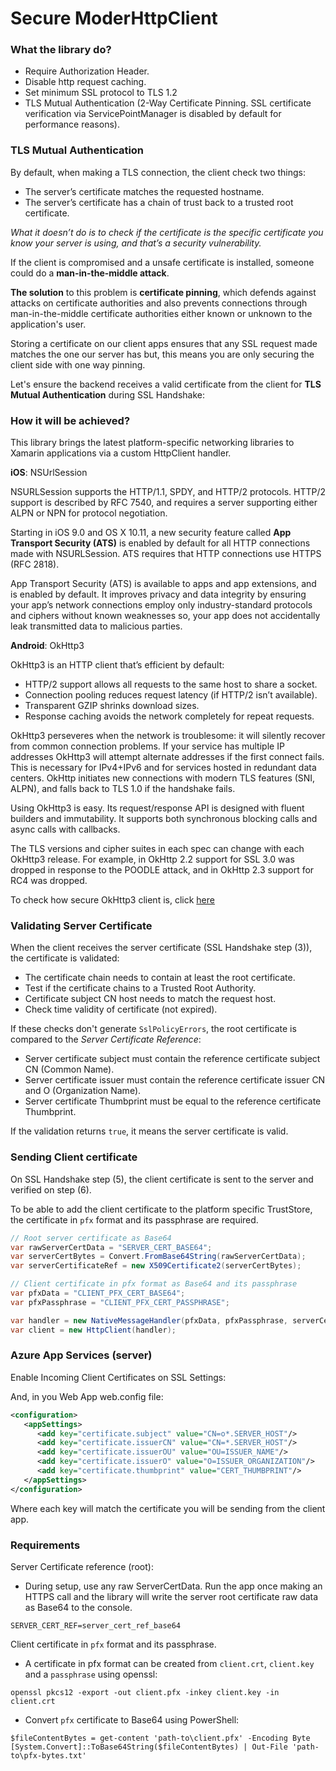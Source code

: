 # Secure ModerHttpClient

### What the library do?

- Require Authorization Header.
- Disable http request caching.
- Set minimum SSL protocol to TLS 1.2
- TLS Mutual Authentication (2-Way Certificate Pinning. SSL certificate verification via ServicePointManager is disabled by default for performance reasons).

### TLS Mutual Authentication
 
By default, when making a TLS connection, the client check two things:
 
- The server’s certificate matches the requested hostname.
- The server’s certificate has a chain of trust back to a trusted root certificate.
 
_What it doesn’t do is to check if the certificate is the specific certificate you know your server is using, and that’s a security vulnerability._
 
If the client is compromised and a unsafe certificate is installed, someone could do a **man-in-the-middle attack**.
 
**The solution** to this problem is **certificate pinning**, which defends against attacks on certificate authorities and also prevents connections through man-in-the-middle certificate authorities either known or unknown to the application's user.

Storing a certificate on our client apps ensures that any SSL request made matches the one our server has but, this means you are only securing the client side with one way pinning.

Let's ensure the backend receives a valid certificate from the client for **TLS Mutual Authentication** during SSL Handshake:


 
### How it will be achieved?

This library brings the latest platform-specific networking libraries to Xamarin applications via a custom HttpClient handler.
 
**iOS**: NSUrlSession
 
NSURLSession supports the HTTP/1.1, SPDY, and HTTP/2 protocols. HTTP/2 support is described by RFC 7540, and requires a server supporting either ALPN or NPN for protocol negotiation.

Starting in iOS 9.0 and OS X 10.11, a new security feature called **App Transport Security (ATS)** is enabled by default for all HTTP connections made with NSURLSession. ATS requires that HTTP connections use HTTPS (RFC 2818).
 
App Transport Security (ATS) is available to apps and app extensions, and is enabled by default. It improves privacy and data integrity by ensuring your app’s network connections employ only industry-standard protocols and ciphers without known weaknesses so, your app does not accidentally leak transmitted data to malicious parties.
 
**Android**: OkHttp3

OkHttp3 is an HTTP client that’s efficient by default:

- HTTP/2 support allows all requests to the same host to share a socket.
- Connection pooling reduces request latency (if HTTP/2 isn’t available).
- Transparent GZIP shrinks download sizes.
- Response caching avoids the network completely for repeat requests.

OkHttp3 perseveres when the network is troublesome: it will silently recover from common connection problems. If your service has multiple IP addresses OkHttp3 will attempt alternate addresses if the first connect fails. This is necessary for IPv4+IPv6 and for services hosted in redundant data centers. OkHttp initiates new connections with modern TLS features (SNI, ALPN), and falls back to TLS 1.0 if the handshake fails.

Using OkHttp3 is easy. Its request/response API is designed with fluent builders and immutability. It supports both synchronous blocking calls and async calls with callbacks.
 
The TLS versions and cipher suites in each spec can change with each OkHttp3 release. For example, in OkHttp 2.2 support for SSL 3.0 was dropped in response to the POODLE attack, and in OkHttp 2.3 support for RC4 was dropped.

To check how secure OkHttp3 client is, click [here](https://www.cvedetails.com/vulnerability-list/vendor_id-17165/product_id-41238/Squareup-Okhttp3.html)

### Validating Server Certificate

When the client receives the server certificate (SSL Handshake step (3)), the certificate is validated:

- The certificate chain needs to contain at least the root certificate.
- Test if the certificate chains to a Trusted Root Authority.
- Certificate subject CN host needs to match the request host.
- Check time validity of certificate (not expired).

If these checks don't generate ```SslPolicyErrors```, the root certificate is compared to the _Server Certificate Reference_:

- Server certificate subject must contain the reference certificate subject CN (Common Name).
- Server certificate issuer must contain the reference certificate issuer CN and O (Organization Name).
- Server certificate Thumbprint must be equal to the reference certificate Thumbprint.

If the validation returns ```true```, it means the server certificate is valid.

### Sending Client certificate

On SSL Handshake step (5), the client certificate is sent to the server and verified on step (6).

To be able to add the client certificate to the platform specific TrustStore, the certificate in ```pfx``` format and its passphrase are required.

```cs
// Root server certificate as Base64
var rawServerCertData = "SERVER_CERT_BASE64";
var serverCertBytes = Convert.FromBase64String(rawServerCertData);
var serverCertificateRef = new X509Certificate2(serverCertBytes);

// Client certificate in pfx format as Base64 and its passphrase
var pfxData = "CLIENT_PFX_CERT_BASE64";
var pfxPassphrase = "CLIENT_PFX_CERT_PASSPHRASE";

var handler = new NativeMessageHandler(pfxData, pfxPassphrase, serverCertificateRef);
var client = new HttpClient(handler);
```

### Azure App Services (server)

Enable Incoming Client Certificates on SSL Settings:



And, in you Web App web.config file:

```xml
<configuration>
   <appSettings>
      <add key="certificate.subject" value="CN=o*.SERVER_HOST"/>
      <add key="certificate.issuerCN" value="CN=*.SERVER_HOST"/>
      <add key="certificate.issuerOU" value="OU=ISSUER_NAME"/>
      <add key="certificate.issuerO" value="O=ISSUER_ORGANIZATION"/>
      <add key="certificate.thumbprint" value="CERT_THUMBPRINT"/> 
   </appSettings>
</configuration>
```

Where each key will match the certificate you will be sending from the client app.

### Requirements

Server Certificate reference (root):

- During setup, use any raw ServerCertData. Run the app once making an HTTPS call and the library will write the server root certificate raw data as Base64 to the console.

```
SERVER_CERT_REF=server_cert_ref_base64
```

Client certificate in ```pfx``` format and its passphrase.

- A certificate in pfx format can be created from ```client.crt```, ```client.key``` and a ```passphrase``` using openssl:

```
openssl pkcs12 -export -out client.pfx -inkey client.key -in client.crt
```

- Convert ```pfx``` certificate to Base64 using PowerShell:

```
$fileContentBytes = get-content 'path-to\client.pfx' -Encoding Byte
[System.Convert]::ToBase64String($fileContentBytes) | Out-File 'path-to\pfx-bytes.txt'
```
